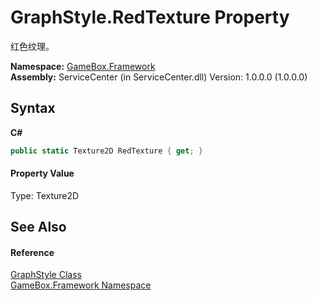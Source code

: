 # GraphStyle.RedTexture Property 
 

红色纹理。

**Namespace:**&nbsp;<a href="a8957fe6-9cc0-3a6d-cd5c-a2a246efee1e">GameBox.Framework</a><br />**Assembly:**&nbsp;ServiceCenter (in ServiceCenter.dll) Version: 1.0.0.0 (1.0.0.0)

## Syntax

**C#**<br />
``` C#
public static Texture2D RedTexture { get; }
```


#### Property Value
Type: Texture2D

## See Also


#### Reference
<a href="1aea1b1f-1904-f47c-5039-8e013d0e7ed2">GraphStyle Class</a><br /><a href="a8957fe6-9cc0-3a6d-cd5c-a2a246efee1e">GameBox.Framework Namespace</a><br />
